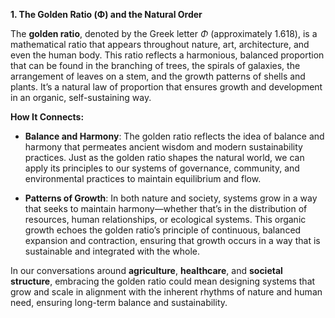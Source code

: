  **1. The Golden Ratio (Φ) and the Natural Order**

The **golden ratio**, denoted by the Greek letter _Φ_ (approximately 1.618), is a mathematical ratio that appears throughout nature, art, architecture, and even the human body. This ratio reflects a harmonious, balanced proportion that can be found in the branching of trees, the spirals of galaxies, the arrangement of leaves on a stem, and the growth patterns of shells and plants. It’s a natural law of proportion that ensures growth and development in an organic, self-sustaining way.

 **How It Connects:**

- **Balance and Harmony**: The golden ratio reflects the idea of balance and harmony that permeates ancient wisdom and modern sustainability practices. Just as the golden ratio shapes the natural world, we can apply its principles to our systems of governance, community, and environmental practices to maintain equilibrium and flow.
    
- **Patterns of Growth**: In both nature and society, systems grow in a way that seeks to maintain harmony—whether that’s in the distribution of resources, human relationships, or ecological systems. This organic growth echoes the golden ratio’s principle of continuous, balanced expansion and contraction, ensuring that growth occurs in a way that is sustainable and integrated with the whole.
    

In our conversations around **agriculture**, **healthcare**, and **societal structure**, embracing the golden ratio could mean designing systems that grow and scale in alignment with the inherent rhythms of nature and human need, ensuring long-term balance and sustainability.